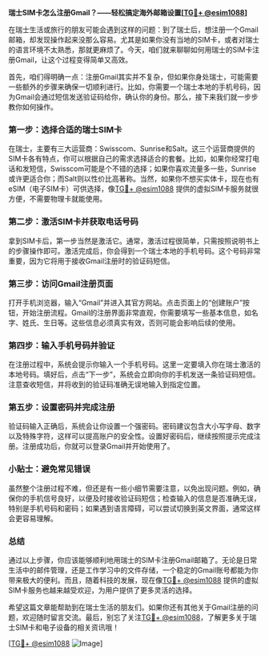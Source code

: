 **瑞士SIM卡怎么注册Gmail？——轻松搞定海外邮箱设置[[TG💪+ @esim1088](https://t.me/s/esim1088)]**

在瑞士生活或旅行的朋友可能会遇到这样的问题：到了瑞士后，想注册一个Gmail邮箱，却发现操作起来没那么容易。尤其是如果你没有当地的SIM卡，或者对瑞士的语言环境不太熟悉，那就更麻烦了。今天，咱们就来聊聊如何用瑞士的SIM卡注册Gmail，让这个过程变得简单又高效。

首先，咱们得明确一点：注册Gmail其实并不复杂，但如果你身处瑞士，可能需要一些额外的步骤来确保一切顺利进行。比如，你需要一个瑞士本地的手机号码，因为Gmail会通过短信发送验证码给你，确认你的身份。那么，接下来我们就一步步教你如何操作。

### 第一步：选择合适的瑞士SIM卡

在瑞士，主要有三大运营商：Swisscom、Sunrise和Salt。这三个运营商提供的SIM卡各有特点，你可以根据自己的需求选择适合的套餐。比如，如果你经常打电话和发短信，Swisscom可能是个不错的选择；如果你喜欢流量多一些，Sunrise或许更适合你；而Salt则以性价比高著称。当然，如果你不想买实体卡，现在也有eSIM（电子SIM卡）可供选择，像[TG💪+ @esim1088](https://t.me/s/esim1088) 提供的虚拟SIM卡服务就很方便，不需要物理卡就能使用。

### 第二步：激活SIM卡并获取电话号码

拿到SIM卡后，第一步当然是激活它。通常，激活过程很简单，只需按照说明书上的步骤操作即可。激活完成后，你会得到一个瑞士本地的手机号码。这个号码非常重要，因为它将用于接收Gmail注册时的验证码短信。

### 第三步：访问Gmail注册页面

打开手机浏览器，输入“Gmail”并进入其官方网站。点击页面上的“创建账户”按钮，开始注册流程。Gmail的注册界面非常直观，你需要填写一些基本信息，如名字、姓氏、生日等。这些信息必须真实有效，否则可能会影响后续的使用。

### 第四步：输入手机号码并验证

在注册过程中，系统会提示你输入一个手机号码。这里一定要填入你在瑞士激活的本地号码。填好后，点击“下一步”，系统会立即向你的手机发送一条验证码短信。注意查收短信，并将收到的验证码准确无误地输入到指定位置。

### 第五步：设置密码并完成注册

验证码输入正确后，系统会让你设置一个强密码。密码建议包含大小写字母、数字以及特殊字符，这样可以提高账户的安全性。设置好密码后，继续按照提示完成注册。注册成功后，你就可以登录Gmail并开始使用了。

### 小贴士：避免常见错误

虽然整个注册过程不难，但还是有一些小细节需要注意，以免出现问题。例如，确保你的手机信号良好，以便及时接收验证码短信；检查输入的信息是否准确无误，特别是手机号码和密码；如果遇到语言障碍，可以尝试切换到英文界面，通常这样会更容易理解。

### 总结

通过以上步骤，你应该能够顺利地用瑞士的SIM卡注册Gmail邮箱了。无论是日常生活中的邮件管理，还是工作学习中的文件存储，一个稳定的Gmail账号都能为你带来极大的便利。而且，随着科技的发展，现在像[TG💪+ @esim1088](https://t.me/s/esim1088) 提供的虚拟SIM卡服务也越来越受欢迎，为用户提供了更多灵活的选择。

希望这篇文章能帮助到在瑞士生活的朋友们。如果你还有其他关于Gmail注册的问题，欢迎随时留言交流。最后，别忘了关注[TG💪+ @esim1088](https://t.me/s/esim1088)，了解更多关于瑞士SIM卡和电子设备的相关资讯哦！

[[TG💪+ @esim1088](https://t.me/s/esim1088) ![Image](https://i.postimg.cc/4NQfJmqS/Snipaste-2025-05-13-00-14-12.png)]